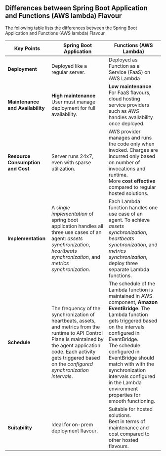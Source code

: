 ## Differences between Spring Boot Application and Functions (AWS lambda) Flavour

The following table lists the differences between the Spring Boot Application and Functions (AWS lambda) Flavour


| **Key Points**  | **Spring Boot Application** | **Functions (AWS Lambda)** |
|------------------|-----------------------------|----------------------------|
| **Deployment** | Deployed like a regular server. | Deployed as Function as a Service (FaaS) on AWS Lambda|
| **Maintenance and Availability** | **High maintenance**<br> User must manage deployment for full availability. | **Low maintenance**<br> For FaaS flavours, cloud hosting service providers such as *AWS* handles availability once deployed. |
| **Resource Consumption and Cost** | Server runs 24x7, even with sparse utilization. | AWS provider manages and runs the code only when invoked. Charges are incurred only based on number of invocations and runtime. <br> More **cost effective** compared to regular hosted solutions.|
| **Implementation** | A *single implementation* of spring boot application handles all three use cases of an agent: *assets synchronization*, *heartbeats synchronization*, and *metrics synchronization*. | Each Lambda function handles one use case of an agent. To achieve *assets synchronization*, *heartbeats synchronization*, and *metrics synchronization*, deploy three separate Lambda functions.  |
| **Schedule** | The frequency of the synchronization of heartbeats, assets, and metrics from the runtime to API Control Plane is maintained by the agent application code. Each activity gets triggered based on the *configured synchronization intervals*. | The schedule of the Lambda function is maintained in AWS component, **Amazon EventBridge**. The Lambda function gets triggered based on the intervals configured in EventBridge.<br> The schedule configured in EventBridge should match with with the synchronization intervals configured in the Lambda environment properties for smooth functioning. |
| **Suitability** | Ideal for on-prem deployment flavour. | Suitable for hosted solutions. <br>Best in terms of maintenance and cost compared to other hosted flavours. |
